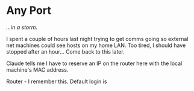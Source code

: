 # Any Port

*...in a storm.*

I spent a couple of hours last night trying to get comms going so external net machines could see hosts on my home LAN. Too tired, I should have stopped after an hour... Come back to this later.

Claude tells me I have to reserve an IP on the router here with the local machine's MAC address.

Router - I remember this. Default login is  
